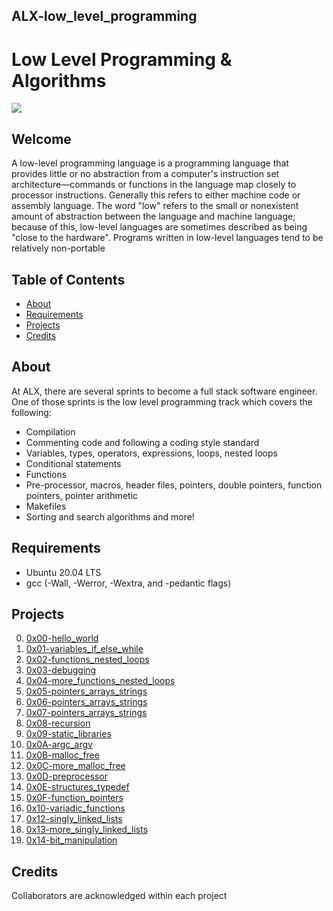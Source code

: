 ## ALX-low_level_programming

# Low Level Programming & Algorithms
![](https://s3.amazonaws.com/intranet-projects-files/holbertonschool-low_level_programming/212/cisfun.jpg)

## Welcome
A low-level programming language is a programming language that provides little or no abstraction from a computer's instruction set architecture—commands or functions in the language map closely to processor instructions. Generally this refers to either machine code or assembly language. The word "low" refers to the small or nonexistent amount of abstraction between the language and machine language; because of this, low-level languages are sometimes described as being "close to the hardware". Programs written in low-level languages tend to be relatively non-portable

## Table of Contents
* [About](#about)
* [Requirements](#requirements)
* [Projects](#projects)
* [Credits](#credits)

## About
At ALX, there are several sprints to become a full stack software engineer. One of those sprints is the low level programming track which covers the following:

- Compilation
- Commenting code and following a coding style standard
- Variables, types, operators, expressions, loops, nested loops
- Conditional statements
- Functions
- Pre-processor, macros, header files, pointers, double pointers, function pointers, pointer arithmetic
- Makefiles
- Sorting and search algorithms
and more!

## Requirements
* Ubuntu 20.04 LTS
* gcc (-Wall, -Werror, -Wextra, and -pedantic flags)

## Projects
0. [0x00-hello_world](./0x00-hello_world)
1. [0x01-variables_if_else_while](./0x01-variables_if_else_while)
2. [0x02-functions_nested_loops](./0x02-functions_nested_loops)
3. [0x03-debugging](./0x03-debugging)
4. [0x04-more_functions_nested_loops](./0x04-more_functions_nested_loops)
5. [0x05-pointers_arrays_strings](./0x05-pointers_arrays_strings)
6. [0x06-pointers_arrays_strings](./0x06-pointers_arrays_strings)
7. [0x07-pointers_arrays_strings](./0x07-pointers_arrays_strings)
8. [0x08-recursion](./0x08-recursion)
9. [0x09-static_libraries](./0x09-static_libraries)
10. [0x0A-argc_argv](./0x0A-argc_argv)
11. [0x0B-malloc_free](./0x0B-malloc_free)
12. [0x0C-more_malloc_free](./0x0C-more_malloc_free)
13. [0x0D-preprocessor](./0x0D-preprocessor)
14. [0x0E-structures_typedef](./0x0E-structures_typedef)
15. [0x0F-function_pointers](./0x0F-function_pointers)
16. [0x10-variadic_functions](./0x10-variadic_functions)
17. [0x12-singly_linked_lists](./0x12-singly_linked_lists)
18. [0x13-more_singly_linked_lists](./0x13-more_singly_linked_lists)
19. [0x14-bit_manipulation](./0x14-bit_manipulation)

## Credits
Collaborators are acknowledged within each project

